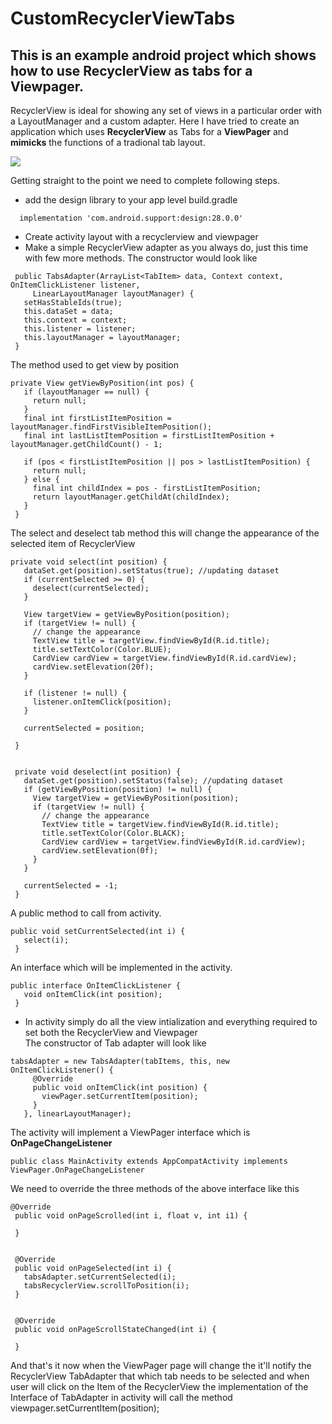 # CustomRecyclerViewTabs
## This is an example android project which shows how to use RecyclerView as tabs for a Viewpager.
RecyclerView is ideal for showing any set of views in a particular order with a LayoutManager and a custom adapter. Here I have tried to create an application which uses **RecyclerView** as Tabs for a **ViewPager** and **mimicks** the functions of a tradional tab layout.


![](CustomRecyclerViewTabs/screen_shot_2.gif)

Getting straight to the point we need to complete following steps.
- add the design library to your app level build.gradle
````
  implementation 'com.android.support:design:28.0.0'
````
- Create activity layout with a recyclerview and viewpager
- Make a simple RecyclerView adapter as you always do, just this time with few more methods.
 The constructor would look like
 ````
  public TabsAdapter(ArrayList<TabItem> data, Context context, OnItemClickListener listener,
      LinearLayoutManager layoutManager) {
    setHasStableIds(true);
    this.dataSet = data;
    this.context = context;
    this.listener = listener;
    this.layoutManager = layoutManager;
  }
 ````
 The method used to get view by position
 ````
 private View getViewByPosition(int pos) {
    if (layoutManager == null) {
      return null;
    }
    final int firstListItemPosition = layoutManager.findFirstVisibleItemPosition();
    final int lastListItemPosition = firstListItemPosition + layoutManager.getChildCount() - 1;

    if (pos < firstListItemPosition || pos > lastListItemPosition) {
      return null;
    } else {
      final int childIndex = pos - firstListItemPosition;
      return layoutManager.getChildAt(childIndex);
    }
  }
 ````
 The select and deselect tab method this will change the appearance of the selected item of RecyclerView
 ````
 private void select(int position) {
    dataSet.get(position).setStatus(true); //updating dataset
    if (currentSelected >= 0) {
      deselect(currentSelected);
    }

    View targetView = getViewByPosition(position);
    if (targetView != null) {
      // change the appearance
      TextView title = targetView.findViewById(R.id.title);
      title.setTextColor(Color.BLUE);
      CardView cardView = targetView.findViewById(R.id.cardView);
      cardView.setElevation(20f);
    }

    if (listener != null) {
      listener.onItemClick(position);
    }

    currentSelected = position;

  }


  private void deselect(int position) {
    dataSet.get(position).setStatus(false); //updating dataset
    if (getViewByPosition(position) != null) {
      View targetView = getViewByPosition(position);
      if (targetView != null) {
        // change the appearance
        TextView title = targetView.findViewById(R.id.title);
        title.setTextColor(Color.BLACK);
        CardView cardView = targetView.findViewById(R.id.cardView);
        cardView.setElevation(0f);
      }
    }

    currentSelected = -1;
  }
 ````
 
 A public method to call from activity.
 ````
 public void setCurrentSelected(int i) {
    select(i);
  }
 ````
 
 An interface which will be implemented in the activity.
 ````
 public interface OnItemClickListener {
    void onItemClick(int position);
  }
 ````
 
 - In activity simply do all the view intialization and everything required to set both the RecyclerView and Viewpager  
 The constructor of Tab adapter will look like
 ````
 tabsAdapter = new TabsAdapter(tabItems, this, new OnItemClickListener() {
      @Override
      public void onItemClick(int position) {
        viewPager.setCurrentItem(position);
      }
    }, linearLayoutManager);
 ````
 The activity will implement a ViewPager interface which is **OnPageChangeListener**
 ````
 public class MainActivity extends AppCompatActivity implements ViewPager.OnPageChangeListener
 ````
 
 We need to override the three methods of the above interface like this
 ````
 @Override
  public void onPageScrolled(int i, float v, int i1) {

  }


  @Override
  public void onPageSelected(int i) {
    tabsAdapter.setCurrentSelected(i);
    tabsRecyclerView.scrollToPosition(i);
  }


  @Override
  public void onPageScrollStateChanged(int i) {

  }
 ````
 
 And that's it now when the ViewPager page will change the it'll notify the RecyclerView TabAdapter that which tab needs to be selected  and when user will click on the Item of the RecyclerView the implementation of the Interface of TabAdapter in activity will call the method viewpager.setCurrentItem(position);
 
